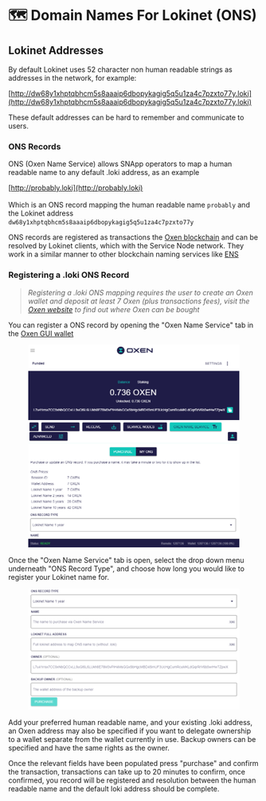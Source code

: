 # 🗺 Domain Names For Lokinet (ONS)

## Lokinet Addresses

By default Lokinet uses 52 character non human readable strings as addresses in the network, for example:&#x20;

[http://dw68y1xhptqbhcm5s8aaaip6dbopykagig5q5u1za4c7pzxto77y.loki](http://dw68y1xhptqbhcm5s8aaaip6dbopykagig5q5u1za4c7pzxto77y.loki)

These default addresses can be hard to remember and communicate to users.&#x20;

### ONS Records

ONS (Oxen Name Service) allows SNApp operators to map a human readable name to any default .loki address, as an example

[http://probably.loki](http://probably.loki) \
\
Which is an ONS record mapping the human readable name `probably` and the Lokinet address `dw68y1xhptqbhcm5s8aaaip6dbopykagig5q5u1za4c7pzxto77y`&#x20;

ONS records are registered as transactions the [Oxen blockchain](../../../about-the-oxen-blockchain/overview.md) and can be resolved by Lokinet clients, which with the Service Node network. They work in a similar manner to other blockchain naming services like [ENS](https://ens.domains/)

### Registering a .loki ONS Record

> _Registering a .loki ONS mapping requires the user to create an Oxen wallet and deposit at least 7 Oxen (plus transactions fees), visit the_ [_Oxen website_](https://oxen.io/buy-oxen) _to find out where Oxen can be bought_

You can register a ONS record by opening the "Oxen Name Service" tab in the [Oxen GUI wallet](../../../downloads.md)&#x20;

<figure><img src="../../../.gitbook/assets/image.png" alt=""><figcaption></figcaption></figure>

Once the "Oxen Name Service" tab is open, select the drop down menu underneath "ONS Record Type", and choose how long you would like to register your Lokinet name for.&#x20;

<figure><img src="../../../.gitbook/assets/image (4).png" alt=""><figcaption></figcaption></figure>

Add your preferred human readable name, and your existing .loki address, an Oxen address may also be specified if you want to delegate ownership to a wallet separate from the wallet currently in use. Backup owners can be specified and have the same rights as the owner.&#x20;

Once the relevant fields have been populated press "purchase" and confirm the transaction, transactions can take up to 20 minutes to confirm, once confirmed, you record will be registered and resolution between the human readable name and the default loki address should be complete.&#x20;
